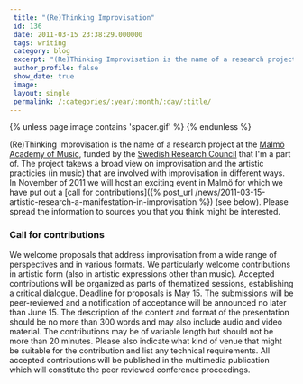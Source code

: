 ```yaml
---
 title: "(Re)Thinking Improvisation"
 id: 136
 date: 2011-03-15 23:38:29.000000
 tags: writing
 category: blog
 excerpt: "(Re)Thinking Improvisation is the name of a research project at the MalmÃ¶ Academy of Music, funded by the Swedish Research Council that I'm a part of. The project takews a broad view on improvisati..."
 author_profile: false
 show_date: true
 image: 
 layout: single
 permalink: /:categories/:year/:month/:day/:title/
---
```

{% unless page.image contains 'spacer.gif' %}
{% endunless %}

(Re)Thinking Improvisation is the name of a research project at the <a href="http://www.mhm.lu.se">Malmö Academy of Music</a>, funded by the <a href="http://www.vr.se">Swedish Research Council</a> that I'm a part of. The project takews a broad view on improvisation and the artistic practicies (in music) that are involved with improvisation in different ways. In November of 2011 we will host an exciting event in Malmö for which we have put out a [call for contributions]({% post_url /news/2011-03-15-artistic-research-a-manifestation-in-improvisation %}) (see below). Please spread the information to sources you that you think might be interested.

<h3>Call for contributions</h3>

We welcome proposals that address improvisation from a wide range of perspectives and in various formats. We particularly welcome contributions in artistic form (also in artistic expressions other than music). Accepted contributions will be organized as parts of thematized sessions, establishing a critical dialogue. Deadline for proposals is May 15. The submissions will be peer-reviewed and a notification of acceptance will be announced no later than June 15. The description of the content and format of the presentation should be no more than 300 words and may also include audio and video material. The contributions may be of variable length but should not be more than 20 minutes. Please also indicate what kind of venue that might be suitable for the contribution and list any technical requirements. All accepted contributions will be published in the multimedia publication which will constitute the peer reviewed conference proceedings. 
